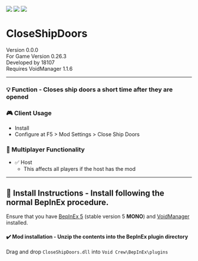 [![](https://img.shields.io/badge/-Void_Crew_Modding_Team-111111?style=just-the-label&logo=github&labelColor=24292f)](https://github.com/Void-Crew-Modding-Team)
![](https://img.shields.io/badge/Game%20Version-0.26.3-111111?style=flat&labelColor=24292f&color=111111)
[![](https://img.shields.io/discord/1180651062550593536.svg?&logo=discord&logoColor=ffffff&style=flat&label=Discord&labelColor=24292f&color=111111)](https://discord.gg/g2u5wpbMGu "Void Crew Modding Discord")

# CloseShipDoors

Version 0.0.0  
For Game Version 0.26.3  
Developed by 18107  
Requires VoidManager 1.1.6


---------------------

### 💡 Function - Closes ship doors a short time after they are opened

### 🎮 Client Usage

- Install
- Configure at F5 > Mod Settings > Close Ship Doors

### 👥 Multiplayer Functionality

- ✅ Host
  - This affects all players if the host has the mod

---------------------

## 🔧 Install Instructions - **Install following the normal BepInEx procedure.**

Ensure that you have [BepInEx 5](https://thunderstore.io/c/void-crew/p/BepInEx/BepInExPack/) (stable version 5 **MONO**) and [VoidManager](https://thunderstore.io/c/void-crew/p/VoidCrewModdingTeam/VoidManager/) installed.

#### ✔️ Mod installation - **Unzip the contents into the BepInEx plugin directory**

Drag and drop `CloseShipDoors.dll` into `Void Crew\BepInEx\plugins`
